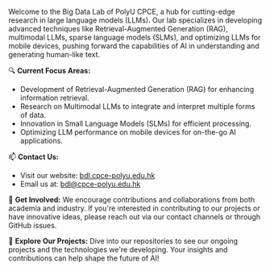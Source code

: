 Welcome to the Big Data Lab of PolyU CPCE, a hub for cutting-edge research in large language models (LLMs). Our lab specializes in developing advanced techniques like Retrieval-Augmented Generation (RAG), multimodal LLMs, sparse language models (SLMs), and optimizing LLMs for mobile devices, pushing forward the capabilities of AI in understanding and generating human-like text.

🔍 **Current Focus Areas:**
- Development of Retrieval-Augmented Generation (RAG) for enhancing information retrieval.
- Research on Multimodal LLMs to integrate and interpret multiple forms of data.
- Innovation in Small Language Models (SLMs) for efficient processing.
- Optimizing LLM performance on mobile devices for on-the-go AI applications.

📫 **Contact Us:**
- Visit our website: [bdl.cpce-polyu.edu.hk](https://bdl.cpce-polyu.edu.hk)
- Email us at: [bdl@cpce-polyu.edu.hk](mailto:bdl@cpce-polyu.edu.hk)

🤝 **Get Involved:**
We encourage contributions and collaborations from both academia and industry. If you're interested in contributing to our projects or have innovative ideas, please reach out via our contact channels or through GitHub issues.

🚀 **Explore Our Projects:**
Dive into our repositories to see our ongoing projects and the technologies we're developing. Your insights and contributions can help shape the future of AI!

